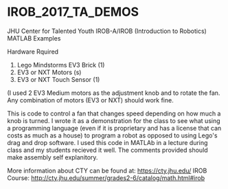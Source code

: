 # IROB_2017_TA_DEMOS
JHU Center for Talented Youth IROB-A/IROB (Introduction to Robotics) MATLAB Examples

Hardware Rquired
1. Lego Mindstorms EV3 Brick (1)
2. EV3 or NXT Motors (s) 
3. EV3 or NXT Touch Sensor (1)

(I used 2 EV3 Medium motors as the adjustment knob and to rotate the fan. Any combination 
of motors (EV3 or NXT) should work fine.

This is code to control a fan that changes speed depending on how much a knob is turned. 
I wrote it as a demonstration for the class to see what using a programming language (even 
if it is proprietary and has a license that can costs as much as a house) to program a 
robot as opposed to using Lego's drag and drop software. I used this code in MATLAb in a 
lecture during class and my students recieved it well. The comments provided should make 
assembly self explanitory. 

More information about CTY can be found at: https://cty.jhu.edu/
IROB Course: http://cty.jhu.edu/summer/grades2-6/catalog/math.html#irob
